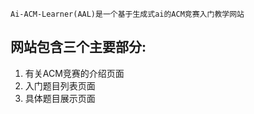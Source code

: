 ```
Ai-ACM-Learner(AAL)是一个基于生成式ai的ACM竞赛入门教学网站
```
## 网站包含三个主要部分:

1. 有关ACM竞赛的介绍页面
2. 入门题目列表页面
3. 具体题目展示页面
